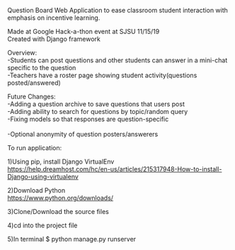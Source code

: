 Question Board 
Web Application to ease classroom student interaction with emphasis on incentive learning.

Made at Google Hack-a-thon event at SJSU 11/15/19<br>
Created with Django framework

Overview:<br>
-Students can post questions and other students can answer in a mini-chat specific to the question<br>
-Teachers have a roster page showing student activity(questions posted/answered)<br>

Future Changes:<br>
-Adding a question archive to save questions that users post<br>
-Adding ability to search for questions by topic/random query<br>
-Fixing models so that responses are question-specific<br><br>
-Optional anonymity of question posters/answerers <br>

To run application:

1)Using pip, install Django VirtualEnv<br>
https://help.dreamhost.com/hc/en-us/articles/215317948-How-to-install-Django-using-virtualenv

2)Download Python<br>
https://www.python.org/downloads/

3)Clone/Download the source files

4)cd into the project file

5)In terminal
$ python manage.py runserver

